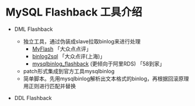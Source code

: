 # MySQL Flashback 工具介绍

* DML Flashback

  * 独立工具，通过伪装成slave拉取binlog来进行处理
    * [MyFlash](https://link.jianshu.com/?t=https%3A%2F%2Fgithub.com%2FMeituan-Dianping%2FMyFlash)
      「大众点点评」
    * [binlog2sql](https://link.jianshu.com/?t=https%3A%2F%2Fgithub.com%2Fdanfengcao%2Fbinlog2sql)
      「大众点评\(上海\)」
    * [mysqlbinlog\_flashback](https://link.jianshu.com/?t=https%3A%2F%2Fgithub.com%2F58daojia-dba%2Fmysqlbinlog_flashback)
      \(更倾向于阿里RDS\) 「58到家」
  * patch形式集成到官方工具mysqlbinlog
  * 简单脚本。先用mysqlbinlog解析出文本格式的binlog，再根据回滚原理用正则进行匹配并替换

* DDL Flashback




